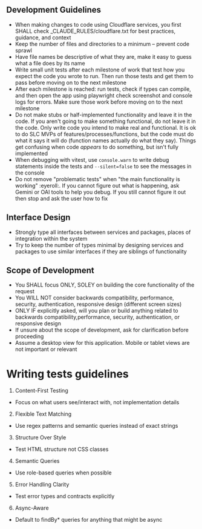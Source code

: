 ## Development Guidelines

- When making changes to code using Cloudflare services, you first SHALL check \_CLAUDE_RULES/cloudflare.txt for best practices, guidance, and context
- Keep the number of files and directories to a minimum – prevent code sprawl
- Have file names be descriptive of what they are, make it easy to guess what a file does by its name
- Write small unit tests after each milestone of work that test how you expect the code you wrote to run. Then run those tests and get them to pass before moving on to the next milestone
- After each milestone is reached: run tests, check if types can compile, and then open the app using playwright check screenshot and console logs for errors. Make sure those work before moving on to the next milestone
- Do not make stubs or half-implemented functionality and leave it in the code. If you aren't going to make something functional, do not leave it in the code. Only write code you intend to make real and functional. It is ok to do SLC MVPs of features/processes/functions, but the code must do what it says it will do (function names actually do what they say). Things get confusing when code _appears_ to do something, but isn't fully implemented
- When debugging with vitest, use `console.warn` to write debug statements inside the tests and `--silent=false` to see the messages in the console
- Do not remove "problematic tests" when "the main functionality is working" :eyeroll:. If you cannot figure out what is happening, ask Gemini or OAI tools to help you debug. If you still cannot figure it out then stop and ask the user how to fix

## Interface Design

- Strongly type all interfaces between services and packages, places of integration within the system
- Try to keep the number of types minimal by designing services and packages to use similar interfaces if they are siblings of functionality

## Scope of Development

- You SHALL focus ONLY, SOLEY on building the core functionality of the request
- You WILL NOT consider backwards compatibility, performance, security, authentication, responsive design (different screen sizes)
- ONLY IF explicitly asked, will you plan or build anything related to backwards compatibility,performance, security, authentication, or responsive design
- If unsure about the scope of development, ask for clarification before proceeding
- Assume a desktop view for this application. Mobile or tablet views are not important or relevant

# Writing tests guidelines

1. Content-First Testing

- Focus on what users see/interact with, not implementation details

2. Flexible Text Matching

- Use regex patterns and semantic queries instead of exact strings

3. Structure Over Style

- Test HTML structure not CSS classes

4. Semantic Queries

- Use role-based queries when possible

5. Error Handling Clarity

- Test error types and contracts explicitly

6. Async-Aware

- Default to findBy\* queries for anything that might be async
